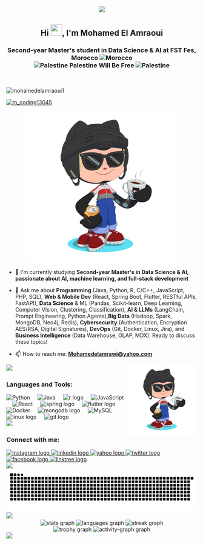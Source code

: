 <div align="center">
  <img src="https://readme-typing-svg.herokuapp.com/?font=Righteous&size=35&center=true&vCenter=true&width=500&height=70&duration=4000&lines=Hi+There!+👋;+I'm+Mohamed+El+Amraoui;Data+Science+%26+AI+Student!;Welcome+to+my+profile!" />
</div>

<h2 align="center">Hi <img src="https://raw.githubusercontent.com/MartinHeinz/MartinHeinz/master/wave.gif" width="30px" height="30px" />, I'm Mohamed El Amraoui</h2>

<h3 align="center">Second-year Master's student in Data Science & AI at FST Fes, Morocco <img src="https://github.githubassets.com/images/icons/emoji/unicode/1f1f2-1f1e6.png" alt="Morocco" width="16" height="16" /><br> <img src="https://github.githubassets.com/images/icons/emoji/unicode/1f1f5-1f1f8.png" alt="Palestine" width="16" height="16" /> Palestine Will Be Free <img src="https://github.githubassets.com/images/icons/emoji/unicode/1f1f5-1f1f8.png" alt="Palestine" width="16" height="16" /> </h3>

<span>&nbsp;&nbsp;&nbsp;&nbsp;</span>

<p align="left"> <img src="https://komarev.com/ghpvc/?username=mohamedelamraoui1&label=Profile%20views&color=0e75b6&style=flat" alt="mohamedelamraoui1" /> </p>
<p align="left"> <a href="https://whatsapp.com/channel/0029VagGLaH545uvia1F1308" target="blank"><img src="https://img.shields.io/twitter/follow/m_coding13045?logo=twitter&style=for-the-badge" alt="m_coding13045" /></a> </p>

<div align="center">
  <img width="400" src="https://raw.githubusercontent.com/AhmedFathyDev/AhmedFathyDev/main/GitHub.png" alt="Coding GIF">
</div>

- 🌱  I'm currently studying **Second-year Master's in Data Science & AI, passionate about AI, machine learning, and full-stack development**

- 💬  Ask me about **Programming** (Java, Python, R, C/C++, JavaScript, PHP, SQL), **Web & Mobile Dev** (React, Spring Boot, Flutter, RESTful APIs, FastAPI), **Data Science** & ML (Pandas, Scikit-learn, Deep Learning, Computer Vision, Clustering, Classification), **AI & LLMs** (LangChain, Prompt Engineering, Python Agents),**Big Data** (Hadoop, Spark, MongoDB, Neo4j, Redis), **Cybersecurity** (Authentication, Encryption AES/RSA, Digital Signatures), **DevOps** (Git, Docker, Linux, Jira), and **Business Intelligence** (Data Warehouse, OLAP, MDX). Ready to discuss these topics!

- 📫 How to reach me: **Mohamedelamrawi@yahoo.com**

<img src="https://raw.githubusercontent.com/andreasbm/readme/master/assets/lines/colored.png">

<img align="right" height="185" src="https://raw.githubusercontent.com/AhmedFathyDev/AhmedFathyDev/main/GitHub.png" />

### Languages and Tools:

<div align="left">
  <img src="https://techstack-generator.vercel.app/python-icon.svg" alt="Python" width="50" height="50" />
  <img width="12" />
  <img src="https://techstack-generator.vercel.app/java-icon.svg" alt="Java" width="50" height="50" />
  <img width="12" />
  <img src="https://cdn.jsdelivr.net/gh/devicons/devicon/icons/r/r-original.svg" height="40" alt="r logo" />
  <img width="12" />
  <img src="https://techstack-generator.vercel.app/js-icon.svg" alt="JavaScript" width="50" height="50" />
  <img width="12" />
  <img src="https://techstack-generator.vercel.app/react-icon.svg" alt="React" width="50" height="50" />
  <img width="12" />
  <img src="https://cdn.jsdelivr.net/gh/devicons/devicon/icons/spring/spring-original.svg" height="40" alt="spring logo" />
  <img width="12" />
  <img src="https://cdn.jsdelivr.net/gh/devicons/devicon/icons/flutter/flutter-original.svg" height="40" alt="flutter logo" />
  <img width="12" />
  <img src="https://techstack-generator.vercel.app/docker-icon.svg" alt="Docker" width="50" height="50" />
  <img width="12" />
  <img src="https://cdn.jsdelivr.net/gh/devicons/devicon/icons/mongodb/mongodb-original.svg" height="40" alt="mongodb logo" />
  <img width="12" />
  <img src="https://techstack-generator.vercel.app/mysql-icon.svg" alt="MySQL" width="50" height="50" />
  <img width="12" />
  <img src="https://cdn.jsdelivr.net/gh/devicons/devicon/icons/linux/linux-original.svg" height="40" alt="linux logo" />
  <img width="12" />
  <img src="https://cdn.jsdelivr.net/gh/devicons/devicon/icons/git/git-original.svg" height="40" alt="git logo" />
</div>

<img src="https://raw.githubusercontent.com/andreasbm/readme/master/assets/lines/colored.png">

### Connect with me:

<div align="left">
  <a href="https://www.instagram.com/m_coding_off/" target="_blank">
    <img src="https://img.shields.io/static/v1?message=Instagram&logo=instagram&label=&color=E4405F&logoColor=white&labelColor=&style=for-the-badge" height="30" alt="instagram logo" />
  </a>
  <a href="http://www.linkedin.com/in/el-amraoui-mohamed" target="_blank">
    <img src="https://img.shields.io/static/v1?message=LinkedIn&logo=linkedin&label=&color=0077B5&logoColor=white&labelColor=&style=for-the-badge" height="30" alt="linkedin logo" />
  </a>
  <a href="mailto:Mohamedelamrawi@yahoo.com" target="_blank">
    <img src="https://img.shields.io/static/v1?message=Yahoo&logo=yahoo&label=&color=6001D2&logoColor=white&labelColor=&style=for-the-badge" height="30" alt="yahoo logo" />
  </a>
  <a href="https://twitter.com/m_coding13045" target="_blank">
    <img src="https://img.shields.io/static/v1?message=Twitter&logo=twitter&label=&color=1DA1F2&logoColor=white&labelColor=&style=for-the-badge" height="30" alt="twitter logo" />
  </a>
  <a href="https://web.facebook.com/mcodingoff/" target="_blank">
    <img src="https://img.shields.io/static/v1?message=Facebook&logo=facebook&label=&color=1877F2&logoColor=white&labelColor=&style=for-the-badge" height="30" alt="facebook logo" />
  </a>
  <a href="https://linktr.ee/el_amraoui_mohamed" target="_blank">
    <img src="https://img.shields.io/static/v1?message=Linktree&logo=linktree&label=&color=1de9b6&logoColor=white&labelColor=&style=for-the-badge" height="30" alt="linktree logo" />
  </a>
</div>

<img src="https://raw.githubusercontent.com/andreasbm/readme/master/assets/lines/colored.png">

<!-- Snake Animation -->
<div align="center">
  <img src="https://raw.githubusercontent.com/mohamedelamraoui1/mohamedelamraoui1/output/github-contribution-grid-snake.svg" alt="Snake animation" />
</div>

<img src="https://raw.githubusercontent.com/andreasbm/readme/master/assets/lines/colored.png">

<div align="center">
  <img src="https://github-readme-stats.vercel.app/api?username=mohamedelamraoui1&hide_title=false&hide_rank=false&show_icons=true&include_all_commits=true&count_private=true&disable_animations=false&theme=dracula&locale=en&hide_border=false&order=1" height="150" alt="stats graph"  />
  <img src="https://github-readme-stats.vercel.app/api/top-langs?username=mohamedelamraoui1&locale=en&hide_title=false&layout=compact&card_width=320&langs_count=5&theme=dracula&hide_border=false&order=2" height="150" alt="languages graph"  />
  <img src="https://streak-stats.demolab.com?user=mohamedelamraoui1&locale=en&mode=daily&theme=dracula&hide_border=false&border_radius=5&order=3" height="150" alt="streak graph"  />  
</div>

<div align="center">
  <img src="https://github-profile-trophy.vercel.app?username=mohamedelamraoui1&theme=dracula&column=-1&row=1&margin-w=8&margin-h=8&no-bg=false&no-frame=false&order=4" height="150" alt="trophy graph" />
  <img src="https://github-readme-activity-graph.vercel.app/graph?username=mohamedelamraoui1&radius=16&theme=react&area=true&order=5" height="300" alt="activity-graph graph" />
</div>



<img src="https://raw.githubusercontent.com/andreasbm/readme/master/assets/lines/colored.png">
